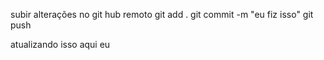 subir alterações no git hub remoto
git add . 
git commit -m  "eu fiz isso"
git push
 
atualizando isso aqui
eu